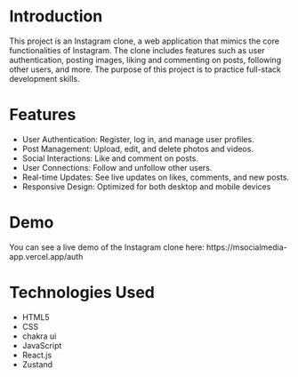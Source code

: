 <h1>Introduction </h1>
This project is an Instagram clone, a web application that mimics the core functionalities of Instagram. The clone includes features such as user authentication, posting images, liking and commenting on posts, following other users, and more.
The purpose of this project is to practice full-stack development skills.

<h1>Features</h1>
<ul>
  <li>User Authentication: Register, log in, and manage user profiles.</li>
  <li>Post Management: Upload, edit, and delete photos and videos.</li>
  <li>Social Interactions: Like and comment on posts.</li>
  <li>User Connections: Follow and unfollow other users.</li>
  <li>Real-time Updates: See live updates on likes, comments, and new posts.</li>
  <li>Responsive Design: Optimized for both desktop and mobile devices</li>
</ul>

<h1>Demo</h1>
You can see a live demo of the Instagram clone here: <src>https://msocialmedia-app.vercel.app/auth</src>

<h1>Technologies Used</h1>
<ul>
  <li>HTML5</li>
  <li>CSS</li>
  <li>chakra ui</li>
  <li>JavaScript</li>
  <li>React.js </li>
  <li>Zustand</li>
</ul>
